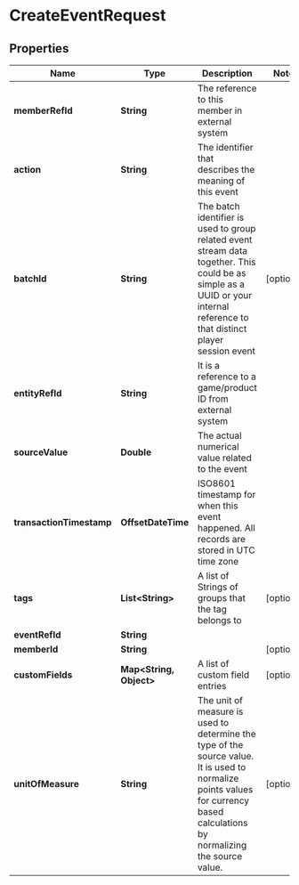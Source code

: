 

# CreateEventRequest


## Properties

Name | Type | Description | Notes
------------ | ------------- | ------------- | -------------
**memberRefId** | **String** | The reference to this member in external system | 
**action** | **String** | The identifier that describes the meaning of this event | 
**batchId** | **String** | The batch identifier is used to group related event stream data together. This could be as simple as a UUID or your internal reference to that distinct player session event |  [optional]
**entityRefId** | **String** | It is a reference to a game/product ID from external system | 
**sourceValue** | **Double** | The actual numerical value related to the event | 
**transactionTimestamp** | **OffsetDateTime** | ISO8601 timestamp for when this event happened. All records are stored in UTC time zone | 
**tags** | **List&lt;String&gt;** | A list of Strings of groups that the tag belongs to |  [optional]
**eventRefId** | **String** |  | 
**memberId** | **String** |  |  [optional]
**customFields** | **Map&lt;String, Object&gt;** | A list of custom field entries |  [optional]
**unitOfMeasure** | **String** | The unit of measure is used to determine the type of the source value. It is used to normalize points values for currency based calculations by normalizing the source value. |  [optional]



